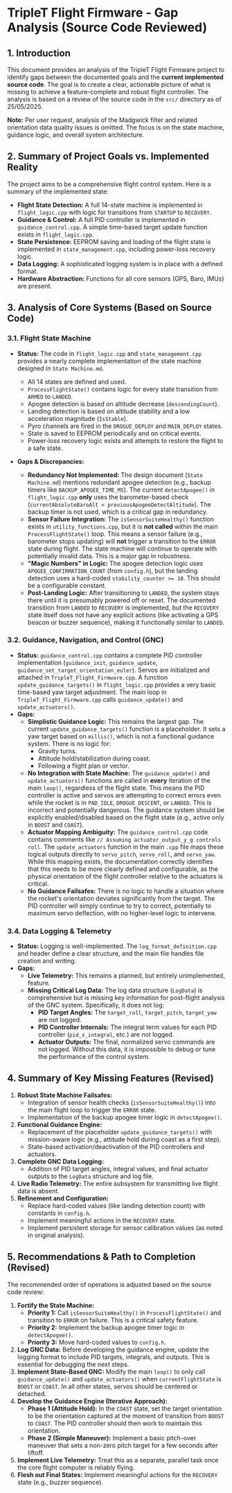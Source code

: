 # TripleT Flight Firmware - Gap Analysis (Source Code Reviewed)

## 1. Introduction

This document provides an analysis of the TripleT Flight Firmware project to identify gaps between the documented goals and the **current implemented source code**. The goal is to create a clear, actionable picture of what is missing to achieve a feature-complete and robust flight controller. The analysis is based on a review of the source code in the `src/` directory as of 25/05/2025.

**Note:** Per user request, analysis of the Madgwick filter and related orientation data quality issues is omitted. The focus is on the state machine, guidance logic, and overall system architecture.

## 2. Summary of Project Goals vs. Implemented Reality

The project aims to be a comprehensive flight control system. Here is a summary of the implemented state:
- **Flight State Detection:** A full 14-state machine is implemented in `flight_logic.cpp` with logic for transitions from `STARTUP` to `RECOVERY`.
- **Guidance & Control:** A full PID controller is implemented in `guidance_control.cpp`. A simple time-based target update function exists in `flight_logic.cpp`.
- **State Persistence:** EEPROM saving and loading of the flight state is implemented in `state_management.cpp`, including power-loss recovery logic.
- **Data Logging:** A sophisticated logging system is in place with a defined format.
- **Hardware Abstraction:** Functions for all core sensors (GPS, Baro, IMUs) are present.

## 3. Analysis of Core Systems (Based on Source Code)

### 3.1. Flight State Machine

- **Status:** The code in `flight_logic.cpp` and `state_management.cpp` provides a nearly complete implementation of the state machine designed in `State Machine.md`.
    - All 14 states are defined and used.
    - `ProcessFlightState()` contains logic for every state transition from `ARMED` to `LANDED`.
    - Apogee detection is based on altitude decrease (`descendingCount`).
    - Landing detection is based on altitude stability and a low acceleration magnitude (`IsStable`).
    - Pyro channels are fired in the `DROGUE_DEPLOY` and `MAIN_DEPLOY` states.
    - State is saved to EEPROM periodically and on critical events.
    - Power-loss recovery logic exists and attempts to restore the flight to a safe state.

- **Gaps & Discrepancies:**
    - **Redundancy Not Implemented:** The design document (`State Machine.md`) mentions redundant apogee detection (e.g., backup timers like `BACKUP_APOGEE_TIME_MS`). The current `detectApogee()` in `flight_logic.cpp` **only** uses the barometer-based check (`currentAbsoluteBaroAlt < previousApogeeDetectAltitude`). The backup timer is not used, which is a critical gap in redundancy.
    - **Sensor Failure Integration:** The `isSensorSuiteHealthy()` function exists in `utility_functions.cpp`, but it is **not called** within the main `ProcessFlightState()` loop. This means a sensor failure (e.g., barometer stops updating) will **not** trigger a transition to the `ERROR` state during flight. The state machine will continue to operate with potentially invalid data. This is a major gap in robustness.
    - **"Magic Numbers" in Logic:** The apogee detection logic uses `APOGEE_CONFIRMATION_COUNT` (from `config.h`), but the landing detection uses a hard-coded `stability_counter >= 10`. This should be a configurable constant.
    - **Post-Landing Logic:** After transitioning to `LANDED`, the system stays there until it is presumably powered off or reset. The documented transition from `LANDED` to `RECOVERY` is implemented, but the `RECOVERY` state itself does not have any explicit actions (like activating a GPS beacon or buzzer sequence), making it functionally similar to `LANDED`.

### 3.2. Guidance, Navigation, and Control (GNC)

- **Status:** `guidance_control.cpp` contains a complete PID controller implementation (`guidance_init`, `guidance_update`, `guidance_set_target_orientation_euler`). Servos are initialized and attached in `TripleT_Flight_Firmware.cpp`. A function `update_guidance_targets()` in `flight_logic.cpp` provides a very basic time-based yaw target adjustment. The main loop in `TripleT_Flight_Firmware.cpp` calls `guidance_update()` and `update_actuators()`.
- **Gaps:**
    - **Simplistic Guidance Logic:** This remains the largest gap. The current `update_guidance_targets()` function is a placeholder. It sets a yaw target based on `millis()`, which is not a functional guidance system. There is no logic for:
        - Gravity turns.
        - Attitude hold/stabilization during coast.
        - Following a flight plan or vector.
    - **No Integration with State Machine:** The `guidance_update()` and `update_actuators()` functions are called in **every** iteration of the main `loop()`, regardless of the flight state. This means the PID controller is active and servos are attempting to correct errors even while the rocket is in `PAD_IDLE`, `DROGUE_DESCENT`, or `LANDED`. This is incorrect and potentially dangerous. The guidance system should be explicitly enabled/disabled based on the flight state (e.g., active only in `BOOST` and `COAST`).
    - **Actuator Mapping Ambiguity:** The `guidance_control.cpp` code contains comments like `// Assuming actuator_output_y_g controls roll`. The `update_actuators` function in the main `.cpp` file maps these logical outputs directly to `servo_pitch`, `servo_roll`, and `servo_yaw`. While this mapping exists, the documentation correctly identifies that this needs to be more clearly defined and configurable, as the physical orientation of the flight controller relative to the actuators is critical.
    - **No Guidance Failsafes:** There is no logic to handle a situation where the rocket's orientation deviates significantly from the target. The PID controller will simply continue to try to correct, potentially to maximum servo deflection, with no higher-level logic to intervene.

### 3.4. Data Logging & Telemetry

- **Status:** Logging is well-implemented. The `log_format_definition.cpp` and header define a clear structure, and the main file handles file creation and writing.
- **Gaps:**
    - **Live Telemetry:** This remains a planned, but entirely unimplemented, feature.
    - **Missing Critical Log Data:** The log data structure (`LogData`) is comprehensive but is missing key information for post-flight analysis of the GNC system. Specifically, it does not log:
        - **PID Target Angles:** The `target_roll`, `target_pitch`, `target_yaw` are not logged.
        - **PID Controller Internals:** The integral term values for each PID controller (`pid_x_integral`, etc.) are not logged.
        - **Actuator Outputs:** The final, normalized servo commands are not logged. Without this data, it is impossible to debug or tune the performance of the control system.

## 4. Summary of Key Missing Features (Revised)

1.  **Robust State Machine Failsafes:**
    - Integration of sensor health checks (`isSensorSuiteHealthy()`) into the main flight loop to trigger the `ERROR` state.
    - Implementation of the backup apogee timer logic in `detectApogee()`.
2.  **Functional Guidance Engine:**
    - Replacement of the placeholder `update_guidance_targets()` with mission-aware logic (e.g., attitude hold during coast as a first step).
    - State-based activation/deactivation of the PID controllers and actuators.
3.  **Complete GNC Data Logging:**
    - Addition of PID target angles, integral values, and final actuator outputs to the `LogData` structure and log file.
4.  **Live Radio Telemetry:** The entire subsystem for transmitting live flight data is absent.
5.  **Refinement and Configuration:**
    - Replace hard-coded values (like landing detection count) with constants in `config.h`.
    - Implement meaningful actions in the `RECOVERY` state.
    - Implement persistent storage for sensor calibration values (as noted in original analysis).

## 5. Recommendations & Path to Completion (Revised)

The recommended order of operations is adjusted based on the source code review:

1.  **Fortify the State Machine:**
    - **Priority 1:** Call `isSensorSuiteHealthy()` in `ProcessFlightState()` and transition to `ERROR` on failure. This is a critical safety feature.
    - **Priority 2:** Implement the backup apogee timer logic in `detectApogee()`.
    - **Priority 3:** Move hard-coded values to `config.h`.
2.  **Log GNC Data:** Before developing the guidance engine, update the logging format to include PID targets, integrals, and outputs. This is essential for debugging the next steps.
3.  **Implement State-Based GNC:** Modify the main `loop()` to only call `guidance_update()` and `update_actuators()` when `currentFlightState` is `BOOST` or `COAST`. In all other states, servos should be centered or detached.
4.  **Develop the Guidance Engine (Iterative Approach):**
    - **Phase 1 (Attitude Hold):** In the `COAST` state, set the target orientation to be the orientation captured at the moment of transition from `BOOST` to `COAST`. The PID controller should then work to maintain this orientation.
    - **Phase 2 (Simple Maneuver):** Implement a basic pitch-over maneuver that sets a non-zero pitch target for a few seconds after liftoff.
5.  **Implement Live Telemetry:** Treat this as a separate, parallel task once the core flight computer is reliably flying.
6.  **Flesh out Final States:** Implement meaningful actions for the `RECOVERY` state (e.g., buzzer sequence). 